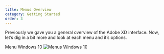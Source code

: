 ```yaml
---
title: Menus Overview
category: Getting Started
order: 3
---
```


Previously we gave you a general overview of the Adobe XD interface. Now, let’s dig in a bit more and look at each menu and it’s options.

Menu Windows 10
![Menus Windows 10](https://iwilfried.github.io/Adobe-XD-eBook/images/XD-Menu-01.png)